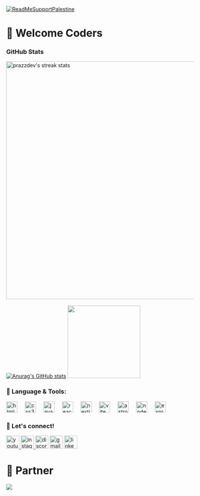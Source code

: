 [![ReadMeSupportPalestine](https://raw.githubusercontent.com/Safouene1/support-palestine-banner/master/banner-support.svg)](https://github.com/Safouene1/support-palestine-banner)

# 🚦 Welcome Coders

### GitHub Stats
<img align="center" width="640px" src="https://github-readme-streak-stats.herokuapp.com/?user=prazzdev&theme=react&fire=FFF&ring=skyblue&currStreakLabel=skyblue&sideNums=skyblue&currStreakNum=skyblue&sideLabels=FFF&hide_border=true&background=2E3440" alt="prazzdev's streak stats"/> <br><br>
[![Anurag's GitHub stats](https://github-readme-stats.vercel.app/api?username=prazzdev)](https://github.com/prazzdev/github-readme-stats)
<img src="https://github-readme-stats.vercel.app/api/top-langs/?username=prazzdev&layout=compact" height=195 />

### 🧰 Language & Tools:
  <div align="left">
   <img src="https://cdn.jsdelivr.net/gh/devicons/devicon/icons/html5/html5-original.svg" height="30" alt="html5 logo"  />
   <img width="12" />
   <img src="https://cdn.jsdelivr.net/gh/devicons/devicon/icons/css3/css3-original.svg" height="30" alt="css3 logo"  />
   <img width="12" />
   <img src="https://cdn.jsdelivr.net/gh/devicons/devicon/icons/javascript/javascript-original.svg" height="30" alt="javascript logo"  />
   <img width="12" />
   <img src="https://cdn.jsdelivr.net/gh/devicons/devicon/icons/react/react-original.svg" height="30" alt="react logo"  />
   <img width="12" />
   <img src="https://cdn.jsdelivr.net/gh/devicons/devicon@latest/icons/nextjs/nextjs-original.svg"  height="30" alt="nextjs logo"   />
   <img width="12" />
   <img src="https://cdn.jsdelivr.net/gh/devicons/devicon@latest/icons/vitejs/vitejs-original.svg"  height="30" alt="vite logo" />
   <img width="12" />
   <img src="https://cdn.jsdelivr.net/gh/devicons/devicon@latest/icons/astro/astro-original.svg"  height="30" alt="astro logo" />
   <img width="12" />
   <img src="https://cdn.jsdelivr.net/gh/devicons/devicon@latest/icons/nodejs/nodejs-original-wordmark.svg"  height="30" alt="nodejs logo" />
   <img width="12" />
   <img src="https://cdn.jsdelivr.net/gh/devicons/devicon@latest/icons/express/express-original.svg" height="30" alt="express logo" />
 </div>

### 📱 Let's connect!
<div align="left">
  <a href="https://youtube.com/@programmer.ngapak" target="_blank">
    <img src="https://img.shields.io/static/v1?message=Youtube&logo=youtube&label=&color=FF0000&logoColor=white&labelColor=&style=for-the-badge" height="35" alt="youtube logo"  />
  </a>
  <a href="https://instagram.com/agungpraz31" target="_blank">
    <img src="https://img.shields.io/static/v1?message=Instagram&logo=instagram&label=&color=E4405F&logoColor=white&labelColor=&style=for-the-badge" height="35" alt="instagram logo"  />
  </a>
  <img src="https://img.shields.io/static/v1?message=Discord&logo=discord&label=&color=7289DA&logoColor=white&labelColor=&style=for-the-badge" height="35" alt="discord logo"  />
  <img src="https://img.shields.io/static/v1?message=Gmail&logo=gmail&label=&color=D14836&logoColor=white&labelColor=&style=for-the-badge" height="35" alt="gmail logo"  />
  <a href="https://linkedin.com/in/agungpraz31" target="_blank">
    <img src="https://img.shields.io/static/v1?message=LinkedIn&logo=linkedin&label=&color=0077B5&logoColor=white&labelColor=&style=for-the-badge" height="35" alt="linkedin logo"  />
  </a>
</div>

# 👥 Partner
<a href="https://github.com/dhikaweb7"><img src="https://img.shields.io/badge/Andhika%20Pratama%20Putra-000?style=for-the-badge&logo=github&logoColor=fff" /></a>
